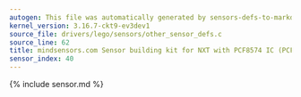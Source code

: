 ```yaml
---
autogen: This file was automatically generated by sensors-defs-to-markdown.py
kernel_version: 3.16.7-ckt9-ev3dev1
source_file: drivers/lego/sensors/other_sensor_defs.c
source_line: 62
title: mindsensors.com Sensor building kit for NXT with PCF8574 IC (PCF8574-Nx)
sensor_index: 40
---
```


{% include sensor.md %}
